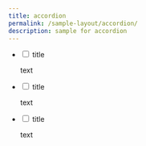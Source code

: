 ```yaml
---
title: accordion
permalink: /sample-layout/accordion/
description: sample for accordion
---
```

<ul class="jekyllcodex_accordion">
  <li><input type="checkbox" id="accordion1">
    <label for="accordion1">title</label>
    <div><p>text</p></div>
</li>
<li><input type="checkbox" id="accordion2">
  <label for="accordion2">title</label>
  <div><p>text</p></div>  
</li>  
<li><input type="checkbox" id="accordion3">
  <label for="accordion3">title</label>
  <div><p>text</p></div>
</li> 
</ul>

